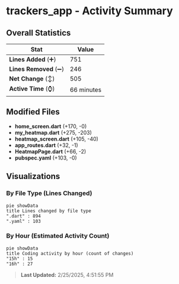 # trackers_app - Activity Summary 

## Overall Statistics

| Stat                   | Value                                                             |
| ---------------------- | ----------------------------------------------------------------- |
| **Lines Added** (➕)   | 751                                          |
| **Lines Removed** (➖) | 246                                        |
| **Net Change** (↕)    | 505                |
| **Active Time** (⌚)   | 66 minutes |


## Modified Files
- **home_screen.dart** (+170, -0)
- **my_heatmap.dart** (+275, -203)
- **heatmap_screen.dart** (+105, -40)
- **app_routes.dart** (+32, -1)
- **HeatmapPage.dart** (+66, -2)
- **pubspec.yaml** (+103, -0)

## Visualizations

### By File Type (Lines Changed)

```mermaid
pie showData
title Lines changed by file type
".dart" : 894
".yaml" : 103
```

### By Hour (Estimated Activity Count)

```mermaid
pie showData
title Coding activity by hour (count of changes)
"15h" : 15
"16h" : 27
```


> **Last Updated:** 2/25/2025, 4:51:55 PM